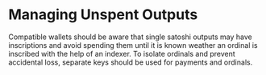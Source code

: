 # Managing Unspent Outputs

Compatible wallets should be aware that single satoshi outputs may have inscriptions and avoid spending them until it is known weather an ordinal is inscribed with the help of an indexer. To isolate ordinals and prevent accidental loss, separate keys should be used for payments and ordinals.
